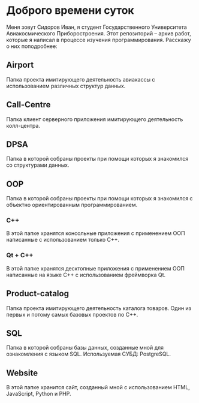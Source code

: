 # Доброго времени суток
Меня зовут Сидоров Иван, я студент Государственного Университета Авиакосмического Приборостроения. Этот репозиторий – архив работ, которые я написал в процессе изучения программирования.
Расскажу о них поподробнее:
## Airport
Папка проекта имитирующего деятельность авиакассы с использованием различных структур данных.
## Call-Centre
Папка клиент серверного приложения имитирующего деятельность колл-центра.
## DPSA
Папка в которой собраны проекты при помощи которых я знакомился со структурами данных.
## OOP
Папка в которой собраны проекты при помощи которых я знакомился с объектно ориентированным программированием.
### C++
В этой папке хранятся консольные приложения с применением ООП написанные с использованием только С++.
### Qt + C++
В этой папке хранятся десктопные приложения с применением ООП написанные на языке С++ с использованием фреймворка Qt.
## Product-catalog
Папка проекта имитирующего деятельность каталога товаров. Один из первых и потому самых базовых проектов по C++.
## SQL
Папка в которой собраны базы данных, созданные мной для ознакомления с языком SQL. Используемая СУБД: PostgreSQL.
## Website
В этой папке хранится сайт, созданный мной с использованием HTML, JavaScript, Python и PHP.
